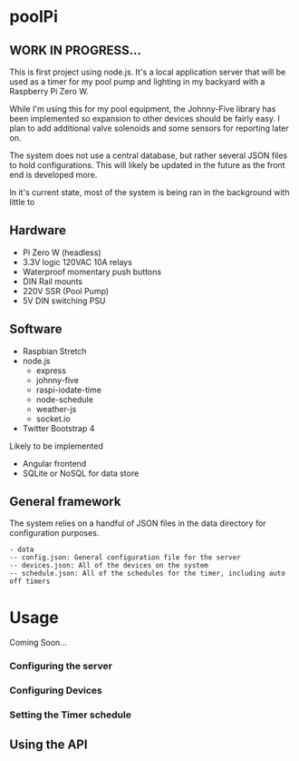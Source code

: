 # poolPi
## WORK IN PROGRESS...

This is first project using node.js. It's a local application server that will be used as a timer for my pool pump and lighting in my backyard with a Raspberry Pi Zero W.

While I'm using this for my pool equipment, the Johnny-Five library has been implemented so expansion to other devices should be fairly easy. I plan to add additional valve solenoids and some sensors for reporting later on. 

The system does not use a central database, but rather several JSON files to hold configurations. This will likely be updated in the future as the front end is developed more. 

In it's current state, most of the system is being ran in the background with little to 

## Hardware
- Pi Zero W (headless)
- 3.3V logic 120VAC 10A relays
- Waterproof momentary push buttons
- DIN Rail mounts
- 220V SSR (Pool Pump)
- 5V DIN switching PSU

## Software
- Raspbian Stretch 
- node.js 
  - express
  - johnny-five
  - raspi-iodate-time
  - node-schedule
  - weather-js
  - socket.io
- Twitter Bootstrap 4

Likely to be implemented
- Angular frontend
- SQLite or NoSQL for data store

## General framework
The system relies on a handful of JSON files in the data directory for configuration purposes. 
```
- data
-- config.json: General configuration file for the server
-- devices.json: All of the devices on the system
-- schedule.json: All of the schedules for the timer, including auto off timers
```

# Usage
Coming Soon...

### Configuring the server

### Configuring Devices

### Setting the Timer schedule

## Using the API

